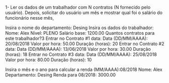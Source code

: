 

1- Ler os dados de um trabalhador com N contratos (N fornecido pelo usuário). Depois, solicitar
do usuário um mês e mostrar qual foi o salário do funcionário nesse mês,



Insira o nome do departamento: Desing
Insira os dados do trabalhador:
Nome: Alex
Nível: PLENO
Salário base: 1200.00
Quantos contratos para este trabalhador?3
Entrar no Contrato #1 data:
Data (DD/MM/AAAA): 20/08/2018
Valor por hora: 50.00
Duração (horas): 20
Entrar no Contrato #2 data:
Data (DD/MM/AAAA): 13/06/2018
Valor por hora: 30.00
Duração (horas): 18
Entrar no Contrato #3 data:
Data (DD/MM/AAAA): 25/08/2018
Valor por hora: 80.00
Duração (horas): 10

Insira o mês e o ano para calcular a renda (MM/AAAA):08/2018
Nome: Alex
Departamento: Desing
Renda para 08/2018: 3000.00